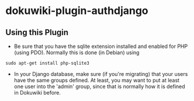 # dokuwiki-plugin-authdjango

## Using this Plugin

* Be sure that you have the sqlite extension installed and enabled for PHP (using PDO). Normally this is done (in Debian) using 

`sudo apt-get install php-sqlite3`

* In your Django database, make sure (if you're migrating) that your users have the same groups defined. At least, you may want to put at least one user into the 'admin' group, since that is normally how it is defined in Dokuwiki before.
